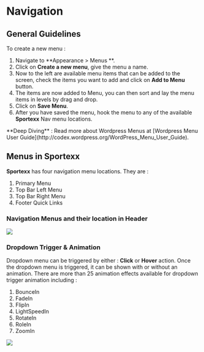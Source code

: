 # Navigation

## General Guidelines

To create a new menu :

1. Navigate to **Appearance > Menus **.
2. Click on **Create a new menu**, give the menu a name.
3. Now to the left are available menu items that can be added to the screen, check the items you want to add and click on **Add to Menu** button.
4. The items are now added to Menu, you can then sort and lay the menu items in levels by drag and drop.
5. Click on **Save Menu**.
6. After you have saved the menu, hook the menu to any of the available **Sportexx** Nav menu locations.

<div class="alert alert-info">**Deep Diving** : Read more about Wordpress Menus at [Wordpress Menu User Guide](http://codex.wordpress.org/WordPress_Menu_User_Guide).</div>

## Menus in Sportexx

**Sportexx** has four navigation menu locations. They are :

1. Primary Menu
2. Top Bar Left Menu
3. Top Bar Right Menu
4. Footer Quick Links

### Navigation Menus and their location in Header

![](http://transvelo.github.io/docs/sportexx/images/navigation-menu.png)

### Dropdown Trigger & Animation

Dropdown menu can be triggered by either : **Click** or **Hover** action. Once the dropdown menu is triggered, it can be shown with or without an animation. There are more than 25 animation effects available for dropdown trigger animation including :

1. BounceIn
2. FadeIn
3. FlipIn
4. LightSpeedIn
5. RotateIn
6. RoleIn
7. ZoomIn

![](http://transvelo.github.io/docs/sportexx/images/navigation-dropdown-trigger-animation.png)





